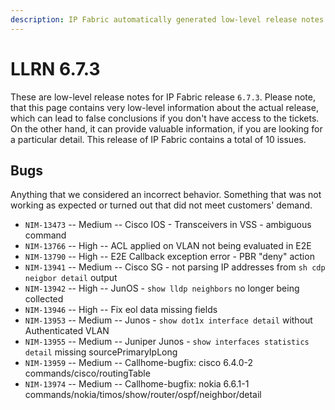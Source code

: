 ```yaml
---
description: IP Fabric automatically generated low-level release notes for version 6.7.3.
---
```


# LLRN 6.7.3

These are low-level release notes for IP Fabric release `6.7.3`. Please note, that this page contains very low-level information about the actual release, which can lead to false conclusions if you don't have access to the tickets. On the other hand, it can provide valuable information, if you are looking for a particular detail. This release of IP Fabric contains a total of 10 issues.

## Bugs

Anything that we considered an incorrect behavior. Something that was not working as expected or turned out that did not meet customers' demand.

- `NIM-13473` -- Medium -- Cisco IOS - Transceivers in VSS - ambiguous command
- `NIM-13766` -- High -- ACL applied on VLAN not being evaluated in E2E
- `NIM-13790` -- High -- E2E Callback exception error - PBR "deny" action
- `NIM-13941` -- Medium -- Cisco SG - not parsing IP addresses from `sh cdp neigbor detail` output
- `NIM-13942` -- High -- JunOS - `show lldp neighbors` no longer being collected
- `NIM-13946` -- High -- Fix eol data missing fields
- `NIM-13953` -- Medium -- Junos - `show dot1x interface detail` without Authenticated VLAN
- `NIM-13955` -- Medium -- Juniper Junos - `show interfaces statistics detail` missing sourcePrimaryIpLong
- `NIM-13959` -- Medium -- Callhome-bugfix: cisco 6.4.0-2 commands/cisco/routingTable
- `NIM-13974` -- Medium -- Callhome-bugfix: nokia 6.6.1-1 commands/nokia/timos/show/router/ospf/neighbor/detail
